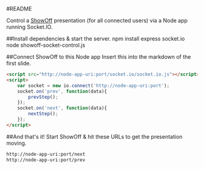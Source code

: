 #README

Control a [ShowOff](https://github.com/schacon/showoff) presentation (for all connected users) via a Node app running Socket.IO. 

##Install dependencies & start the server.
    npm install express socket.io
	node showoff-socket-control.js

##Connect ShowOff to this Node app
Insert this into the markdown of the first slide.
```html
<script src="http://node-app-uri:port/socket.io/socket.io.js"></script>
<script>
	var socket = new io.connect('http://node-app-uri:port');
	socket.on('prev', function(data){
		prevStep();
	});
	socket.on('next', function(data){
		nextStep();
	});
</script>
```

##And that's it!
Start ShowOff & hit these URLs to get the presentation moving.
```html
http://node-app-uri:port/next
http://node-app-uri:port/prev
```
